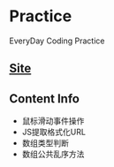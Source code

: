 # Practice
EveryDay Coding Practice

## [Site](http://w2c203.github.io/Practice)

## Content Info

 - 鼠标滑动事件操作
 - JS提取格式化URL
 - 数组类型判断
 - 数组公共乱序方法
